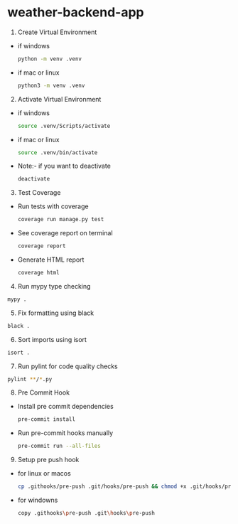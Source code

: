 # weather-backend-app

1. Create Virtual Environment

- if windows

  ```bash
  python -m venv .venv
  ```

- if mac or linux

  ```bash
  python3 -m venv .venv
  ```

2. Activate Virtual Environment

- if windows

  ```bash
  source .venv/Scripts/activate
  ```

- if mac or linux

  ```bash
  source .venv/bin/activate
  ```

- Note:- if you want to deactivate

  ```bash
  deactivate
  ```

3. Test Coverage

- Run tests with coverage

  ```sh
  coverage run manage.py test
  ```

- See coverage report on terminal

  ```sh
  coverage report
  ```

- Generate HTML report

  ```sh
  coverage html
  ```

4. Run mypy type checking

  ```sh
  mypy .
  ```

5. Fix formatting using black

  ```sh
  black .
  ```

6. Sort imports using isort

  ```sh
  isort .
  ```

7. Run pylint for code quality checks

  ```sh
  pylint **/*.py
  ```

8. Pre Commit Hook

- Install pre commit dependencies

  ```sh
  pre-commit install
  ```

- Run pre-commit hooks manually

  ```sh
  pre-commit run --all-files
  ```

9. Setup pre push hook

- for linux or macos

  ```sh
  cp .githooks/pre-push .git/hooks/pre-push && chmod +x .git/hooks/pre-push
  ```

- for windowns

  ```sh
  copy .githooks\pre-push .git\hooks\pre-push
  ```
